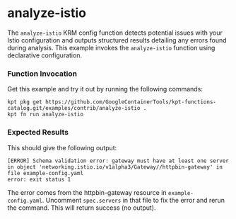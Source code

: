 # analyze-istio

The `analyze-istio` KRM config function detects potential issues with your
Istio configuration and outputs structured results detailing any errors found
during analysis. This example invokes the `analyze-istio` function using
declarative configuration.

### Function Invocation

Get this example and try it out by running the following commands:

```shell
kpt pkg get https://github.com/GoogleContainerTools/kpt-functions-catalog.git/examples/contrib/analyze-istio .
kpt fn run analyze-istio
```

### Expected Results

This should give the following output:

```shell
[ERROR] Schema validation error: gateway must have at least one server in object 'networking.istio.io/v1alpha3/Gateway//httpbin-gateway' in file example-config.yaml
error: exit status 1
```

The error comes from the httpbin-gateway resource in
`example-config.yaml`. Uncomment `spec.servers` in that file to fix the
error and rerun the command. This will return success (no output).

